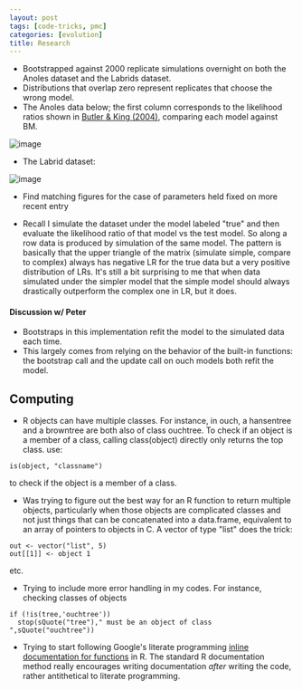 ```yaml
---
layout: post
tags: [code-tricks, pmc]
categories: [evolution]
title: Research
---
```







 








-   Bootstrapped against 2000 replicate simulations overnight on both
    the Anoles dataset and the Labrids dataset.
-   Distributions that overlap zero represent replicates that choose the
    wrong model.
-   The Anoles data below; the first column corresponds to the
    likelihood ratios shown in [Butler & King
    (2004)](http://www.journals.uchicago.edu/doi/abs/10.1086/426002 "http://www.journals.uchicago.edu/doi/abs/10.1086/426002"),
    comparing each model against BM.

![image](http://openwetware.org/images/thumb/0/0f/Anoles_full_LR.png/600px-Anoles_full_LR.png)

-   The Labrid dataset:

![image](http://openwetware.org/images/thumb/6/6c/Labrid_full_LR.png/600px-Labrid_full_LR.png)

-   Find matching figures for the case of parameters held fixed on more
    recent entry

-   Recall I simulate the dataset under the model labeled "true" and
    then evaluate the likelihood ratio of that model vs the test model.
    So along a row data is produced by simulation of the same model. The
    pattern is basically that the upper triangle of the matrix (simulate
    simple, compare to complex) always has negative LR for the true data
    but a very positive distribution of LRs. It's still a bit surprising
    to me that when data simulated under the simpler model that the
    simple model should always drastically outperform the complex one in
    LR, but it does.

#### Discussion w/ Peter

-   Bootstraps in this implementation refit the model to the simulated
    data each time.
-   This largely comes from relying on the behavior of the built-in
    functions: the bootstrap call and the update call on ouch models
    both refit the model.

Computing
---------

-   R objects can have multiple classes. For instance, in ouch, a
    hansentree and a browntree are both also of class ouchtree. To check
    if an object is a member of a class, calling class(object) directly
    only returns the top class. use:

~~~~ {.de1}
is(object, "classname")
~~~~

to check if the object is a member of a class.

-   Was trying to figure out the best way for an R function to return
    multiple objects, particularly when those objects are complicated
    classes and not just things that can be concatenated into a
    data.frame, equivalent to an array of pointers to objects in C. A
    vector of type "list" does the trick:

~~~~ {.de1}
out <- vector("list", 5)
out[[1]] <- object 1
~~~~

etc.

-   Trying to include more error handling in my codes. For instance,
    checking classes of objects

~~~~ {.de1}
if (!is(tree,'ouchtree'))
  stop(sQuote("tree")," must be an object of class ",sQuote("ouchtree"))
~~~~

-   Trying to start following Google's literate programming [inline
    documentation for
    functions](http://google-styleguide.googlecode.com/svn/trunk/google-r-style.html#functiondefinition "http://google-styleguide.googlecode.com/svn/trunk/google-r-style.html#functiondefinition")
    in R. The standard R documentation method really encourages writing
    documentation *after* writing the code, rather antithetical to
    literate programming.

